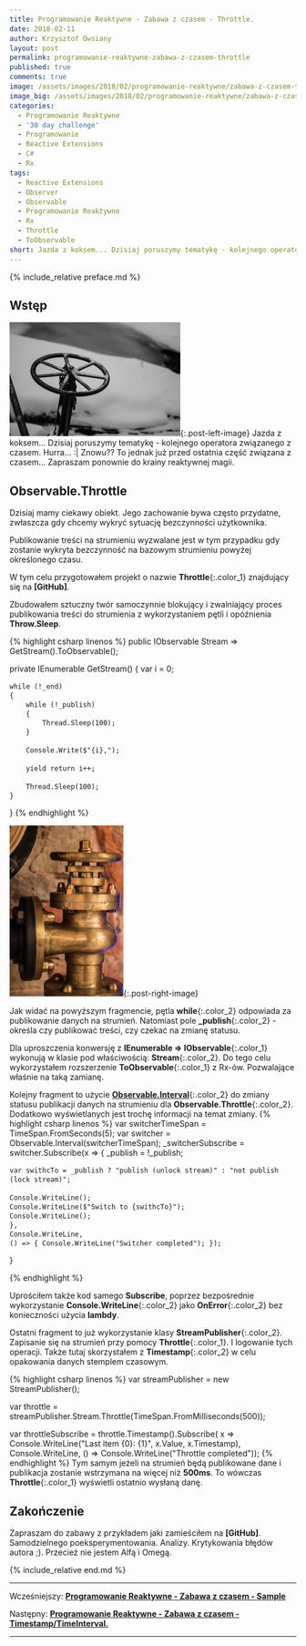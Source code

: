 ```yaml
---
title: Programowanie Reaktywne - Zabawa z czasem - Throttle.
date: 2018-02-11
author: Krzysztof Owsiany
layout: post
permalink: programowanie-reaktywne-zabawa-z-czasem-throttle
published: true
comments: true        
image: /assets/images/2018/02/programowanie-reaktywne/zabawa-z-czasem-throttle/post.jpg
image_big: /assets/images/2018/02/programowanie-reaktywne/zabawa-z-czasem-throttle/post-big.jpg
categories:
  - Programowanie Reaktywne
  - '30 day challenge'
  - Programowanie
  - Reactive Extensions
  - C#
  - Rx
tags:
  - Reactive Extensions
  - Observer
  - Observable
  - Programowanie Reaktywne
  - Rx
  - Throttle
  - ToObservable
short: Jazda z koksem... Dzisiaj poruszymy tematykę - kolejnego operatora związanego z czasem. Hurra... Znowu. To jednak już przed ostatnia część związana z czasem... Zapraszam ponownie do krainy reaktywnej magii.
---
```

{% include_relative preface.md %}

## Wstęp
[![Reactive Extensions - Throttle][post]][post-big]{:.post-left-image}
Jazda z koksem... Dzisiaj poruszymy tematykę - kolejnego operatora związanego z czasem. Hurra... :| Znowu?? To jednak już przed ostatnia część związana z czasem... Zapraszam ponownie do krainy reaktywnej magii.

## Observable.Throttle
Dzisiaj mamy ciekawy obiekt. Jego zachowanie bywa często przydatne, zwłaszcza gdy chcemy wykryć sytuację bezczynności użytkownika. 

Publikowanie treści na strumieniu wyzwalane jest w tym przypadku gdy zostanie wykryta bezczynność na bazowym strumieniu powyżej określonego czasu.

W tym celu przygotowałem projekt o nazwie **Throttle**{:.color_1} znajdujący się na **[GitHub]**.

Zbudowałem sztuczny twór samoczynnie blokujący i zwalniający proces publikowania treści do strumienia z wykorzystaniem pętli i opóźnienia **Throw.Sleep**.

{% highlight csharp linenos %}
public IObservable<int> Stream => GetStream().ToObservable();

private IEnumerable<int> GetStream()
{
	var i = 0;

	while (!_end)
	{
		while (!_publish)
		{
			Thread.Sleep(100);
		}

		Console.Write($"{i},");

		yield return i++;

		Thread.Sleep(100);
	}
}
{% endhighlight %}

[![Reactive Extensions - Throttle][image1]][image1-big]{:.post-right-image}

Jak widać na powyższym fragmencie, pętla **while**{:.color_2} odpowiada za publikowanie danych na strumień. Natomiast pole **_publish**{:.color_2} - określa czy publikować treści, czy czekać na zmianę statusu.

Dla uproszczenia konwersję z **IEnumerable => IObservable**{:.color_1} wykonują w klasie pod właściwością: **Stream**{:.color_2}.
Do tego celu wykorzystałem rozszerzenie **ToObservable**{:.color_1} z Rx-ów. Pozwalające właśnie na taką zamianę.

Kolejny fragment to użycie **[Observable.Interval]**{:.color_2} do zmiany statusu publikacji danych na strumieniu dla **Observable.Throttle**{:.color_2}. Dodatkowo wyświetlanych jest trochę informacji na temat zmiany. 
{% highlight csharp linenos %}
var switcherTimeSpan = TimeSpan.FromSeconds(5);
var switcher = Observable.Interval(switcherTimeSpan);
_switcherSubscribe = switcher.Subscribe(x =>
	{
	_publish = !_publish;

	var swithcTo = _publish ? "publish (unlock stream)" : "not publish (lock stream)";

	Console.WriteLine();
	Console.WriteLine($"Switch to {swithcTo}");
	Console.WriteLine();
	},
	Console.WriteLine,
	() => { Console.WriteLine("Switcher completed"); });
}

{% endhighlight %}

Uprościłem także kod samego **Subscribe**, poprzez bezpośrednie wykorzystanie **Console.WriteLine**{:.color_2} jako **OnError**{:.color_2} bez konieczności użycia **lambdy**.

Ostatni fragment to już wykorzystanie klasy **StreamPublisher**{:.color_2}. Zapisanie się na strumień przy pomocy **Throttle**{:.color_1}. I logowanie tych operacji. Także tutaj skorzystałem z **Timestamp**{:.color_2} w celu opakowania danych stemplem czasowym.

{% highlight csharp linenos %}
var streamPublisher = new StreamPublisher();

var throttle = streamPublisher.Stream.Throttle(TimeSpan.FromMilliseconds(500));

var throttleSubscribe = throttle.Timestamp().Subscribe(
	x => Console.WriteLine("Last item {0}: {1}", x.Value, x.Timestamp),
	Console.WriteLine,
	() => Console.WriteLine("Throttle completed"));
{% endhighlight %}
Tym samym jeżeli na strumień będą publikowane dane i publikacja zostanie wstrzymana na więcej niż **500ms**. To wówczas **Throttle**{:.color_1} wyświetli ostatnio wysłaną danę.

## Zakończenie
Zapraszam do zabawy z przykładem jaki zamieściłem na **[GitHub]**. Samodzielnego poeksperymentowania. Analizy. Krytykowania błędów autora ;). Przecież nie jestem Alfą i Omegą.

{% include_relative end.md %}

------
Wcześniejszy: **[Programowanie Reaktywne - Zabawa z czasem - Sample][previous]**

Następny: **[Programowanie Reaktywne - Zabawa z czasem - Timestamp/TimeInterval.][next]**

------
[previous]: {{site.url}}/programowanie-reaktywne-zabawa-z-czasem-sample
[next]: {{site.url}}/programowanie-reaktywne-zabawa-z-czasem-timestamp-and-timeinterval

[post]: /assets/images/2018/02/programowanie-reaktywne/zabawa-z-czasem-throttle/post.jpg
[post-big]: /assets/images/2018/02/programowanie-reaktywne/zabawa-z-czasem-throttle/post-big.jpg

[image1]: /assets/images/2018/02/programowanie-reaktywne/zabawa-z-czasem-throttle/image1.jpg
[image1-big]: /assets/images/2018/02/programowanie-reaktywne/zabawa-z-czasem-throttle/image1-big.jpg

[Observable.Interval]: {{site.url}}/programowanie-reaktywne-zabawa-z-czasem-interval